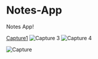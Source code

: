# Notes-App
Notes App!

[Capture1](https://user-images.githubusercontent.com/61049331/161116308-043a76ec-d551-4e81-9f1c-e6100fb6de9e.PNG)
![Capture 3](https://user-images.githubusercontent.com/61049331/161116310-4d40acbc-9cdf-4292-801d-e64cf107df94.PNG)
![Capture 4](https://user-images.githubusercontent.com/61049331/161116314-b6fd0ad5-1405-4ada-85cc-63b97c18e3cf.PNG)

![Capture](https://user-images.githubusercontent.com/61049331/161116303-b0dab292-b502-49e0-9c3b-1d62392b6fff.PNG)

